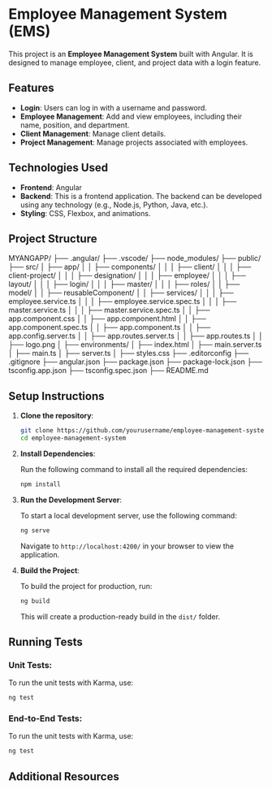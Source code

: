 # Employee Management System (EMS)

This project is an **Employee Management System** built with Angular. It is designed to manage employee, client, and project data with a login feature.

## Features

- **Login**: Users can log in with a username and password.
- **Employee Management**: Add and view employees, including their name, position, and department.
- **Client Management**: Manage client details.
- **Project Management**: Manage projects associated with employees.
  
## Technologies Used

- **Frontend**: Angular
- **Backend**: This is a frontend application. The backend can be developed using any technology (e.g., Node.js, Python, Java, etc.).
- **Styling**: CSS, Flexbox, and animations.

## Project Structure

MYANGAPP/
├── .angular/
├── .vscode/
├── node_modules/
├── public/
├── src/
│   ├── app/
│   │   ├── components/
│   │   │   ├── client/
│   │   │   ├── client-project/
│   │   │   ├── designation/
│   │   │   ├── employee/
│   │   │   ├── layout/
│   │   │   ├── login/
│   │   │   ├── master/
│   │   │   ├── roles/
│   │   ├── model/
│   │   ├── reusableComponent/
│   │   ├── services/
│   │   │   ├── employee.service.ts
│   │   │   ├── employee.service.spec.ts
│   │   │   ├── master.service.ts
│   │   │   ├── master.service.spec.ts
│   │   ├── app.component.css
│   │   ├── app.component.html
│   │   ├── app.component.spec.ts
│   │   ├── app.component.ts
│   │   ├── app.config.server.ts
│   │   ├── app.routes.server.ts
│   │   ├── app.routes.ts
│   │   ├── logo.png
│   ├── environments/
│   ├── index.html
│   ├── main.server.ts
│   ├── main.ts
│   ├── server.ts
│   ├── styles.css
├── .editorconfig
├── .gitignore
├── angular.json
├── package.json
├── package-lock.json
├── tsconfig.app.json
├── tsconfig.spec.json
├── README.md



## Setup Instructions

1. **Clone the repository**:

    ```bash
    git clone https://github.com/yourusername/employee-management-system.git
    cd employee-management-system
    ```

2. **Install Dependencies**:

    Run the following command to install all the required dependencies:

    ```bash
    npm install
    ```

3. **Run the Development Server**:

    To start a local development server, use the following command:

    ```bash
    ng serve
    ```

    Navigate to `http://localhost:4200/` in your browser to view the application.

4. **Build the Project**:

    To build the project for production, run:

    ```bash
    ng build
    ```

    This will create a production-ready build in the `dist/` folder.

## Running Tests

### Unit Tests:

To run the unit tests with Karma, use:

```bash
ng test
```

### End-to-End Tests:

To run the unit tests with Karma, use:

```bash
ng test
```

## Additional Resources

